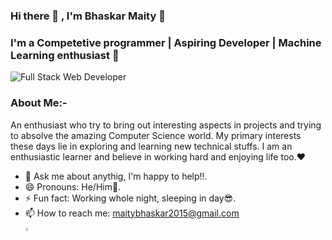 ### Hi there 👋 , I'm Bhaskar Maity 👤

### I'm a Competetive programmer | Aspiring Developer | Machine Learning enthusiast 🤖

![Full Stack Web Developer](https://media.giphy.com/media/M9kgjEsLG6LMbYC9dl/giphy.gif)

### About Me:-
An enthusiast who try to bring out interesting aspects in projects and trying to absolve the amazing Computer Science world. My primary interests these days lie in exploring and learning new technical stuffs. I am an enthusiastic learner and believe in working hard and enjoying life too.❤

- 💬 Ask me about anythig, I'm happy to help!!.
- 😄 Pronouns: He/Him👦.
- ⚡ Fun fact: Working whole night, sleeping in day😎.
- 📫 How to reach me: maitybhaskar2015@gmail.com <br/>[<img src="https://img.icons8.com/color/48/000000/linkedin.png" width="3.5%"/>](https://www.linkedin.com/in/bhaskar-maity-882653190/)

<!--
<img src="https://github-readme-stats.vercel.app/api?username=Bhaskar-maity&&show_icons=true&title_color=08fdd8&icon_color=bb2acf&text_color=ffffff&bg_color=0a192f" width="100%"/>
**Bhaskar-maity/Bhaskar-maity** is a ✨ _special_ ✨ repository because its `README.md` (this file) appears on your GitHub profile.

Here are some ideas to get you started:

- 🔭 I’m currently working on ...

- 🌱 I’m currently learning ...
- 👯 I’m looking to collaborate on ...
- 🤔 I’m looking for help with ...
- 💬 Ask me about ...
- 📫 How to reach me: ...
- 😄 Pronouns: ...
- ⚡ Fun fact: ...
-->
